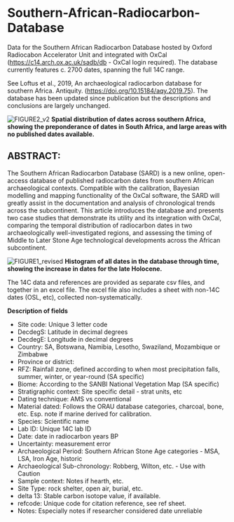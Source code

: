 # Southern-African-Radiocarbon-Database
Data for the Southern African Radiocarbon Database hosted by Oxford Radiocabon Accelerator Unit and integrated with OxCal (https://c14.arch.ox.ac.uk/sadb/db - OxCal login required). The database currently features c. 2700 dates, spanning the full 14C range. 

See Loftus et al., 2019, An archaeological radiocarbon database for southern Africa. Antiquity. (https://doi.org/10.15184/aqy.2019.75). 
The database has been updated since publication but the descriptions and conclusions are largely unchanged.  

![FIGURE2_v2](https://user-images.githubusercontent.com/36149746/133087135-69d27e09-50a6-46d0-beb5-aa90fa944486.jpg)
**Spatial distribution of dates across southern Africa, showing the preponderance of dates in South Africa, and large areas with no published dates available.**

## ABSTRACT: 
The Southern African Radiocarbon Database (SARD) is a new online, open-access database of published radiocarbon dates from southern African archaeological contexts. Compatible with the calibration, Bayesian modelling and mapping functionality of the OxCal software, the SARD will greatly assist in the documentation and analysis of chronological trends across the subcontinent. This article introduces the database and presents two case studies that demonstrate its utility and its integration with OxCal, comparing the temporal distribution of radiocarbon dates in two archaeologically well-investigated regions, and assessing the timing of Middle to Later Stone Age technological developments across the African subcontinent.

![FIGURE1_revised](https://user-images.githubusercontent.com/36149746/133086879-26ff76dd-8144-425c-a52b-4eb6b2eb953a.jpg)
**Histogram of all dates in the database through time, showing the increase in dates for the late Holocene.**

The 14C data and references are provided as separate csv files, and together in an excel file. The excel file also includes a sheet with non-14C dates (OSL, etc), collected non-systematically. 

**Description of fields**

* Site code: Unique 3 letter code
* DecdegS:	Latitude in decimal degrees
* DecdegE:	Longitude in decimal degrees
* Country: SA, Botswana, Namibia, Lesotho, Swaziland, Mozambique or Zimbabwe
* Province or district:	
* RFZ:	Rainfall zone, defined according to when most precipitation falls, summer, winter, or year-round (SA specific)
* Biome: According to the SANBI National Vegetation Map (SA specific)
* Stratigraphic context:	Site specific detail - strat units, etc
* Dating technique:	AMS vs conventional 
* Material dated: Follows the ORAU database categories, charcoal, bone, etc.	Esp. note if marine derived for calibration.
* Species:	Scientific name
* Lab ID: Unique 14C lab ID
* Date: date in radiocarbon years BP
* Uncertainty:	measurement error
* Archaeological Period:	Southern African Stone Age categories - MSA, LSA, Iron Age, historic
* Archaeological Sub-chronology:	Robberg, Wilton, etc. - Use with Caution
* Sample context:	Notes if hearth, etc.
* Site Type:	rock shelter, open air, burial, etc.
* delta 13:	Stable carbon isotope value, if available.
* refcode:	Unique code for citation reference, see ref sheet.
* Notes:	Especially notes if researcher considered date unreliable

